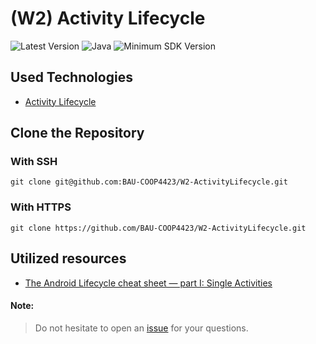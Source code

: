 # (W2) Activity Lifecycle

![Latest Version](https://img.shields.io/badge/latestVersion-1.0-yellow) ![Java](https://img.shields.io/badge/language-java-blue) ![Minimum SDK Version](https://img.shields.io/badge/minSDK-21-orange)

## Used Technologies
- <a href="https://developer.android.com/guide/components/activities/activity-lifecycle" target="_blank">Activity Lifecycle</a>

## Clone the Repository

### With SSH
```
git clone git@github.com:BAU-COOP4423/W2-ActivityLifecycle.git
```

### With HTTPS
```
git clone https://github.com/BAU-COOP4423/W2-ActivityLifecycle.git
```

## Utilized resources
- <a href="https://medium.com/androiddevelopers/the-android-lifecycle-cheat-sheet-part-i-single-activities-e49fd3d202ab" target="_blank">The Android Lifecycle cheat sheet — part I: Single Activities</a>


#### Note:
> Do not hesitate to open an <a href="https://github.com/BAU-COOP4423/W2-ActivityLifecycle/issues" target="_blank">issue</a> for your questions.

